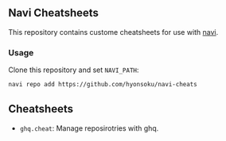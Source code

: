 ## Navi Cheatsheets
This repository contains custome cheatsheets for use with [navi](https://github.com/denisidoro/navi).

### Usage
Clone this repository and set `NAVI_PATH`:

```bash
navi repo add https://github.com/hyonsoku/navi-cheats
```

## Cheatsheets
- `ghq.cheat`: Manage reposirotries with ghq.
